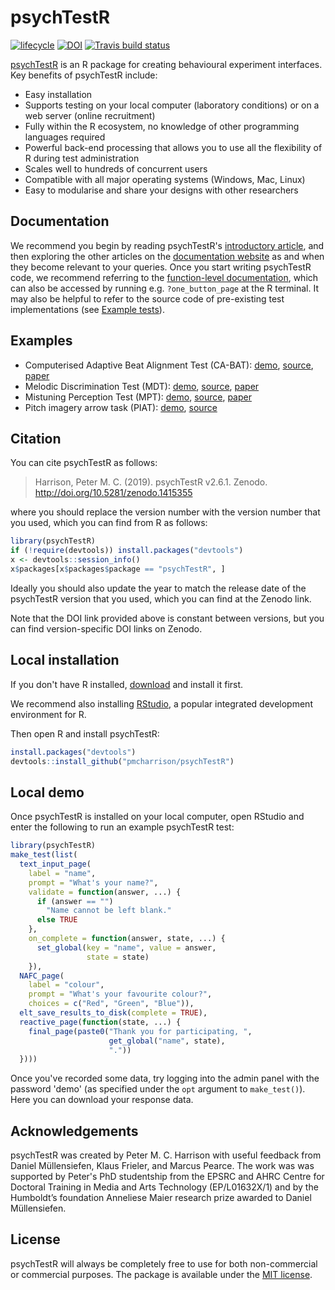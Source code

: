 # psychTestR

[![lifecycle](https://img.shields.io/badge/lifecycle-maturing-blue.svg)](https://www.tidyverse.org/lifecycle/#maturing)
[![DOI](https://zenodo.org/badge/DOI/10.5281/zenodo.1415355.svg)](https://doi.org/10.5281/zenodo.1415355)
[![Travis build status](https://travis-ci.org/pmcharrison/psychTestR.svg?branch=master)](https://travis-ci.org/pmcharrison/psychTestR)

[psychTestR](https://pmcharrison.github.io/psychTestR) 
is an R package for creating behavioural experiment interfaces.
Key benefits of psychTestR include:

- Easy installation
- Supports testing on your local computer (laboratory conditions) or on a web server (online recruitment)
- Fully within the R ecosystem, no knowledge of other programming languages required
- Powerful back-end processing that allows you to use all the flexibility of R during test administration
- Scales well to hundreds of concurrent users
- Compatible with all major operating systems (Windows, Mac, Linux)
- Easy to modularise and share your designs with other researchers

## Documentation

We recommend you begin by reading psychTestR's 
[introductory article](https://pmcharrison.github.io/psychTestR/articles/a-introduction),
and then exploring the other articles on the 
[documentation website](https://pmcharrison.github.io/psychTestR) 
as and when they become relevant to your queries.
Once you start writing psychTestR code, we 
recommend referring to the 
[function-level documentation](https://pmcharrison.github.io/psychTestR/reference/index.html),
which can also be accessed by running e.g. `?one_button_page` at the R terminal.
It may also be helpful to refer to the source code of pre-existing test implementations
(see [Example tests](https://pmcharrison.github.io/psychTestR/#examples)).

## Examples

- Computerised Adaptive Beat Alignment Test (CA-BAT):
[demo](http://shiny.pmcharrison.com/cabat-demo), 
[source](https://github.com/pmcharrison/cabat),
[paper](https://doi.org/10.1038/s41598-018-30318-8)
- Melodic Discrimination Test (MDT):
[demo](http://shiny.pmcharrison.com/mdt-demo),
[source](https://github.com/pmcharrison/mdt),
[paper](https://doi.org/10.1038/s41598-017-03586-z)
- Mistuning Perception Test (MPT):
[demo](http://shiny.pmcharrison.com/mpt-demo),
[source](https://github.com/pmcharrison/mpt),
[paper](https://doi.org/10.3758/s13428-019-01225-1)
- Pitch imagery arrow task (PIAT):
[demo](http://shiny.pmcharrison.com/piat-demo),
[source](https://github.com/pmcharrison/piat)

## Citation

You can cite psychTestR as follows:

> Harrison, Peter M. C. (2019). 
psychTestR v2.6.1. Zenodo. http://doi.org/10.5281/zenodo.1415355

where you should replace the version number with the 
version number that you used, 
which you can find from R as follows:

``` r
library(psychTestR)
if (!require(devtools)) install.packages("devtools")
x <- devtools::session_info()
x$packages[x$packages$package == "psychTestR", ]
```

Ideally you should also update the year to match the release date
of the psychTestR version that you used,
which you can find at the Zenodo link.

Note that the DOI link provided above is constant between versions,
but you can find version-specific DOI links on Zenodo.

## Local installation

If you don't have R installed, [download](https://cloud.r-project.org/) and install it first. 

We recommend also installing [RStudio](https://www.rstudio.com/),
a popular integrated development environment for R.

Then open R and install psychTestR:

```r
install.packages("devtools")
devtools::install_github("pmcharrison/psychTestR")
```

## Local demo

Once psychTestR is installed on your local computer, 
open RStudio and enter the following to run an example psychTestR test:

```r
library(psychTestR)
make_test(list(
  text_input_page(
    label = "name", 
    prompt = "What's your name?", 
    validate = function(answer, ...) {
      if (answer == "")
        "Name cannot be left blank."
      else TRUE
    },
    on_complete = function(answer, state, ...) {
      set_global(key = "name", value = answer,
                 state = state)
    }),
  NAFC_page(
    label = "colour",
    prompt = "What's your favourite colour?",
    choices = c("Red", "Green", "Blue")),
  elt_save_results_to_disk(complete = TRUE),
  reactive_page(function(state, ...) {
    final_page(paste0("Thank you for participating, ", 
                      get_global("name", state),
                      "."))
  })))
```

Once you've recorded some data, try logging into the admin panel with the password 'demo'
(as specified under the `opt` argument to `make_test()`).
Here you can download your response data.

## Acknowledgements

psychTestR was created by Peter M. C. Harrison
with useful feedback from 
Daniel Müllensiefen, Klaus Frieler, and Marcus Pearce.
The work was was supported by Peter's PhD studentship from 
the EPSRC and AHRC Centre for Doctoral Training
in Media and Arts Technology (EP/L01632X/1)
and by the Humboldt’s foundation Anneliese Maier research prize awarded to Daniel Müllensiefen.

## License

psychTestR will always be completely free to use for both non-commercial or commercial purposes.
The package is available under the [MIT license](https://opensource.org/licenses/MIT).
